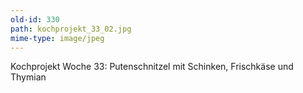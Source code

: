 ```yaml
---
old-id: 330
path: kochprojekt_33_02.jpg
mime-type: image/jpeg
---
```

Kochprojekt Woche 33:
Putenschnitzel mit Schinken, Frischkäse und Thymian

